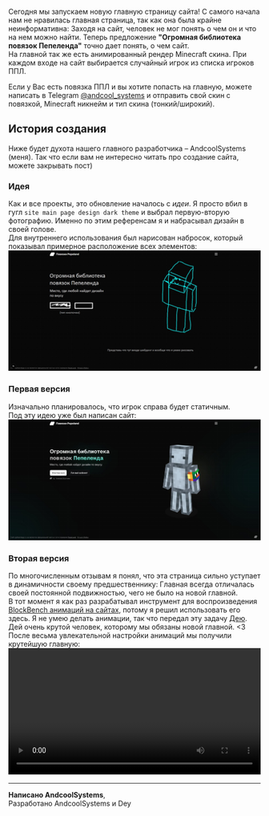 Сегодня мы запускаем новую главную страницу сайта! С самого начала нам не нравилась главная страница, так как она была крайне неинформативна: Заходя на сайт, человек не мог понять о чем он и что на нем можно найти. Теперь предложение **"Огромная библиотека повязок Пепеленда"** точно дает понять, о чем сайт.  
На главной так же есть анимированный рендер Minecraft скина. При каждом входе на сайт выбирается случайный игрок из списка игроков ППЛ.

<Tip>
Если у Вас есть повязка ППЛ и вы хотите попасть на главную, можете написать в Telegram <a href="https://t.me/andcool_systems">@andcool_systems</a> и отправить свой скин с повязкой, Minecraft никнейм и тип скина (тонкий/широкий).
</Tip>

## История создания
Ниже будет духота нашего главного разработчика – AndcoolSystems (меня). Так что если вам не интересно читать про создание сайта, можете закрывать пост)

### Идея
Как и все проекты, это обновление началось с *идеи*. Я просто вбил в гугл `site main page design dark theme` и выбрал первую-вторую фотографию. Именно по этим референсам я и набрасывал дизайн в своей голове.  
Для внутреннего использования был нарисован набросок, который показывал примерное расположение всех элементов:  
![sketch](/images/main-page/sketch.jpg)

### Первая версия
Изначально планировалось, что игрок справа будет статичным.  
Под эту идею уже был написан сайт:  
![first](/images/main-page/first.jpg)

### Вторая версия
По многочисленным отзывам я понял, что эта страница сильно уступает в динамичности своему предшественнику: Главная всегда отличалась своей постоянной подвижностью, чего не было на новой главной.  
В тот момент я как раз разрабатывал инструмент для воспроизведения [BlockBench анимаций на сайтах](https://github.com/Andcool-Systems/skinview3d-blockbench), потому я решил использовать его здесь. Я не умею делать анимации, так что передал эту задачу [Дею](https://t.me/Dey_PPL). Дей очень крутой человек, которому мы обязаны новой главной. <3  
После весьма увлекательной настройки анимаций мы получили крутейшую главную:  
<video src="/images/main-page/vid.mp4" width="100%" type="video/mp4" controls="true"></video>

---
**Написано AndcoolSystems**,  
Разработано AndcoolSystems и Dey <Emote name="peepolove"></Emote>